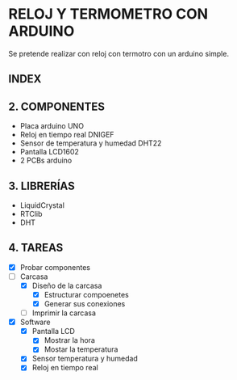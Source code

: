 # RELOJ Y TERMOMETRO CON ARDUINO
Se pretende realizar con reloj con termotro con un arduino simple.

## INDEX
## 2. COMPONENTES
* Placa arduino UNO
* Reloj en tiempo real DNIGEF
* Sensor de temperatura y humedad DHT22
* Pantalla LCD1602
* 2 PCBs arduino
## 3. LIBRERÍAS
* LiquidCrystal
* RTClib
* DHT
## 4. TAREAS
- [X] Probar componentes
- [ ] Carcasa
  - [X] Diseño de la carcasa
    - [X] Estructurar compoenetes
    - [X] Generar sus conexiones 
  - [ ] Imprimir la carcasa
- [X] Software
  - [X] Pantalla LCD
    - [X] Mostrar la hora
    - [X] Mostar la temperatura
  - [X] Sensor temperatura y humedad
  - [X] Reloj en tiempo real
